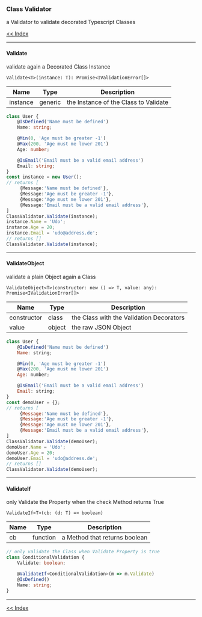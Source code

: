 ### Class Validator

a Validator to validate decorated Typescript Classes

[<< Index](/wiki/index.md)

---

#### Validate

validate again a Decorated Class Instance

    Validate<T>(instance: T): Promise<IValidationError[]>

| Name     | Type    | Description                           |
|----------|---------|---------------------------------------|
| instance | generic | the Instance of the Class to Validate |

```typescript
class User {
    @IsDefined('Name must be defined')
    Name: string;

    @Min(0, 'Age must be greater -1')
    @Max(200, 'Age must me lower 201')
    Age: number;

    @IsEmail('Email must be a valid email address')
    Email: string;
}
const instance = new User();
// returns [
     {Message:'Name must be defined'},
     {Message:'Age must be greater -1'},
     {Message:'Age must me lower 201'},
     {Message:'Email must be a valid email address'},
]
ClassValidator.Validate(instance);
instance.Name = 'Udo';
instance.Age = 20;
instance.Email = 'udo@address.de';
// returns []
ClassValidator.Validate(instance);
```

---

#### ValidateObject

validate a plain Object again a Class

    ValidateObject<T>(constructor: new () => T, value: any): Promise<IValidationError[]>

| Name        | Type    | Description                              |
|-------------|---------|------------------------------------------|
| constructor | class   | the Class with the Validation Decorators |
| value       | object  | the raw JSON Object                      |

```javascript
class User {
    @IsDefined('Name must be defined')
    Name: string;

    @Min(0, 'Age must be greater -1')
    @Max(200, 'Age must me lower 201')
    Age: number;

    @IsEmail('Email must be a valid email address')
    Email: string;
}
const demoUser = {};
// returns [
     {Message:'Name must be defined'},
     {Message:'Age must be greater -1'},
     {Message:'Age must me lower 201'},
     {Message:'Email must be a valid email address'},
]
ClassValidator.Validate(demoUser);
demoUser.Name = 'Udo';
demoUser.Age = 20;
demoUser.Email = 'udo@address.de';
// returns []
ClassValidator.Validate(demoUser);
```

---

#### ValidateIf

only Validate the Property when the check Method returns True

    ValidateIf<T>(cb: (d: T) => boolean)
    
| Name        | Type     | Description                              |
|-------------|----------|------------------------------------------|
| cb          | function | a Method that returns boolean            |

```typescript
// only validate the Class when Validate Property is true
class ConditionalValidation {
    Validate: boolean;

    @ValidateIf<ConditionalValidation>(m => m.Validate)
    @IsDefined()
    Name: string;
}
```

---

[<< Index](/wiki/index.md)
